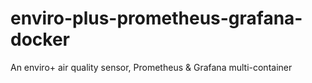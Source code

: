 # enviro-plus-prometheus-grafana-docker
An enviro+ air quality sensor, Prometheus &amp; Grafana multi-container
